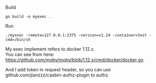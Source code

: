 Build
```
go build -o myexec .
```

Run
```
./myexec -remote=127.0.0.1:2375 -version=v1.24 -container=test -cmd=/bin/sh
```

My exec implement refers to docker 1.12.x.   
You can see from here: https://github.com/moby/moby/blob/1.12.x/cmd/docker/docker.go.

And I add token in request header, so you can use github.com/jianzzz/casbin-authz-plugin to authz.


